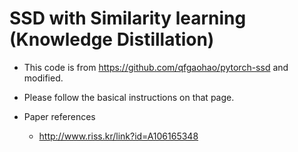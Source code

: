 # SSD with Similarity learning (Knowledge Distillation)
- This code is from https://github.com/qfgaohao/pytorch-ssd and modified.
- Please follow the basical instructions on that page.

- Paper references
  - http://www.riss.kr/link?id=A106165348